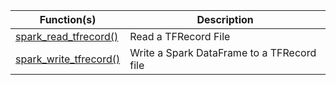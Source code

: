 

Function(s) | Description
------------- |----------------
[spark_read_tfrecord()](/packages/sparktf/latest/reference/spark_read_tfrecord.html) | Read a TFRecord File
[spark_write_tfrecord()](/packages/sparktf/latest/reference/spark_write_tfrecord.html) | Write a Spark DataFrame to a TFRecord file

